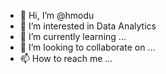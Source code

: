- 👋 Hi, I’m @hmodu
- 👀 I’m interested in Data Analytics
- 🌱 I’m currently learning ...
- 💞️ I’m looking to collaborate on ...
- 📫 How to reach me ...

<!---
hmodu/hmodu is a ✨ special ✨ repository because its `README.md` (this file) appears on your GitHub profile.
You can click the Preview link to take a look at your changes.
--->
